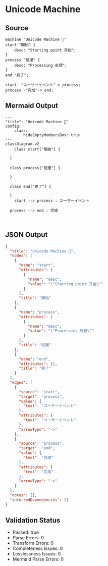 # Unicode Machine

## Source
```machine
machine "Unicode Machine 🔄"
start "開始" {
    desc: "Starting point 开始";
}
process "処理" {
    desc: "Processing 处理";
}
end "終了";

start -"ユーザーイベント"-> process;
process -"完成"-> end;
```

## Mermaid Output
```mermaid
---
"title": "Unicode Machine 🔄"
config:
    class:
        hideEmptyMembersBox: true
---
classDiagram-v2
    class start["開始"] {
    
  }

  class process["処理"] {
    
  }

  class end["終了"] {
    
  }
    start --> process : ユーザーイベント

  process --> end : 完成
  
  

```

## JSON Output
```json
{
  "title": "Unicode Machine 🔄",
  "nodes": [
    {
      "name": "start",
      "attributes": [
        {
          "name": "desc",
          "value": "\"Starting point 开始\""
        }
      ],
      "title": "開始"
    },
    {
      "name": "process",
      "attributes": [
        {
          "name": "desc",
          "value": "\"Processing 处理\""
        }
      ],
      "title": "処理"
    },
    {
      "name": "end",
      "attributes": [],
      "title": "終了"
    }
  ],
  "edges": [
    {
      "source": "start",
      "target": "process",
      "value": {
        "text": "ユーザーイベント"
      },
      "attributes": {
        "text": "ユーザーイベント"
      },
      "arrowType": "->"
    },
    {
      "source": "process",
      "target": "end",
      "value": {
        "text": "完成"
      },
      "attributes": {
        "text": "完成"
      },
      "arrowType": "->"
    }
  ],
  "notes": [],
  "inferredDependencies": []
}
```

## Validation Status
- Passed: true
- Parse Errors: 0
- Transform Errors: 0
- Completeness Issues: 0
- Losslessness Issues: 0
- Mermaid Parse Errors: 0
